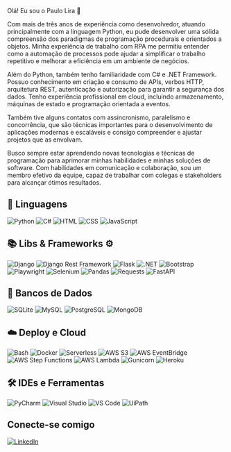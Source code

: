 Olá! Eu sou o Paulo Lira :wave:

Com mais de três anos de experiência como desenvolvedor, atuando principalmente com a linguagem Python, eu pude desenvolver uma sólida compreensão dos paradigmas de programação procedurais e orientados a objetos. Minha experiência de trabalho com RPA me permitiu entender como a automação de processos pode ajudar a simplificar o trabalho repetitivo e melhorar a eficiência em um ambiente de negócios.

Além do Python, também tenho familiaridade com C# e .NET Framework. Possuo conhecimento em criação e consumo de APIs, verbos HTTP, arquitetura REST, autenticação e autorização para garantir a segurança dos dados. Tenho experiência profissional em cloud, incluindo armazenamento, máquinas de estado e programação orientada a eventos.

Também tive alguns contatos com assincronismo, paralelismo e concorrência, que são técnicas importantes para o desenvolvimento de aplicações modernas e escaláveis e consigo compreender e ajustar projetos que as envolvam.

Busco sempre estar aprendendo novas tecnologias e técnicas de programação para aprimorar minhas habilidades e minhas soluções de software. Com habilidades em comunicação e colaboração, sou um membro efetivo da equipe, capaz de trabalhar com colegas e stakeholders para alcançar ótimos resultados.

## :rocket: Linguagens

![Python](https://img.shields.io/badge/Python-3776AB?style=for-the-badge&logo=python&logoColor=white)
![C#](https://img.shields.io/badge/C%23-239120?style=for-the-badge&logo=c-sharp&logoColor=white)
![HTML](https://img.shields.io/badge/HTML5-E34F26?style=for-the-badge&logo=html5&logoColor=white)
![CSS](https://img.shields.io/badge/CSS3-1572B6?style=for-the-badge&logo=css3&logoColor=white)
![JavaScript](https://img.shields.io/badge/JavaScript-F7DF1E?style=for-the-badge&logo=javascript&logoColor=black)


## :books: Libs & Frameworks :gear:

![Django](https://img.shields.io/badge/Django-092E20?style=for-the-badge&logo=django&logoColor=white)
![Django Rest Framework](https://img.shields.io/badge/DRF-FF1709?style=for-the-badge&logo=django&logoColor=white)
![Flask](https://img.shields.io/badge/Flask-000000?style=for-the-badge&logo=flask&logoColor=white)
![.NET](https://img.shields.io/badge/.NET-512BD4?style=for-the-badge&logo=dotnet&logoColor=white)
![Bootstrap](https://img.shields.io/badge/Bootstrap-563D7C?style=for-the-badge&logo=bootstrap&logoColor=white)
![Playwright](https://img.shields.io/badge/Playwright-2D8CFF?style=for-the-badge&logo=playwright&logoColor=white)
![Selenium](https://img.shields.io/badge/Selenium-43B02A?style=for-the-badge&logo=selenium&logoColor=white)
![Pandas](https://img.shields.io/badge/Pandas-150458?style=for-the-badge&logo=pandas&logoColor=white)
![Requests](https://img.shields.io/badge/Requests-20232A?style=for-the-badge&logo=python&logoColor=white)
![FastAPI](https://img.shields.io/badge/FastAPI-009688?style=for-the-badge&logo=fastapi&logoColor=white)

## :floppy_disk: Bancos de Dados

![SQLite](https://img.shields.io/badge/SQLite-003B57?style=for-the-badge&logo=sqlite&logoColor=white)
![MySQL](https://img.shields.io/badge/MySQL-4479A1?style=for-the-badge&logo=mysql&logoColor=white)
![PostgreSQL](https://img.shields.io/badge/PostgreSQL-336791?style=for-the-badge&logo=postgresql&logoColor=white)
![MongoDB](https://img.shields.io/badge/MongoDB-47A248?style=for-the-badge&logo=mongodb&logoColor=white)

## :cloud: Deploy e Cloud

![Bash](https://img.shields.io/badge/Bash-4EAA25?style=for-the-badge&logo=gnu-bash&logoColor=white)
![Docker](https://img.shields.io/badge/Docker-2496ED?style=for-the-badge&logo=docker&logoColor=white)
![Serverless](https://img.shields.io/badge/Serverless-FD5750?style=for-the-badge&logo=serverless&logoColor=white)
![AWS S3](https://img.shields.io/badge/AWS%20S3-569A31?style=for-the-badge&logo=amazon-aws&logoColor=white)
![AWS EventBridge](https://img.shields.io/badge/AWS%20EventBridge-FF4F8B?style=for-the-badge&logo=amazon-aws&logoColor=white)
![AWS Step Functions](https://img.shields.io/badge/AWS%20Step%20Functions-FF9900?style=for-the-badge&logo=amazon-aws&logoColor=white)
![AWS Lambda](https://img.shields.io/badge/AWS%20Lambda-FF9900?style=for-the-badge&logo=amazon-aws&logoColor=white)
![Gunicorn](https://img.shields.io/badge/Gunicorn-499848?style=for-the-badge&logo=gunicorn&logoColor=white)
![Heroku](https://img.shields.io/badge/Heroku-430098?style=for-the-badge&logo=heroku&logoColor=white)

## :hammer_and_wrench: IDEs e Ferramentas

![PyCharm](https://img.shields.io/badge/PyCharm-000000?style=for-the-badge&logo=pycharm&logoColor=white)
![Visual Studio](https://img.shields.io/badge/Visual%20Studio-5C2D91?style=for-the-badge&logo=visual-studio&logoColor=white)
![VS Code](https://img.shields.io/badge/VS%20Code-007ACC?style=for-the-badge&logo=visual-studio-code&logoColor=white)
![UiPath](https://img.shields.io/badge/UiPath-4D4DFF?style=for-the-badge&logo=uipath&logoColor=white)


## Conecte-se comigo
[![LinkedIn](https://img.shields.io/badge/LinkedIn-0077B5?style=for-the-badge&logo=linkedin&logoColor=white)](https://www.linkedin.com/in/paulo-lira-70a462110/)



